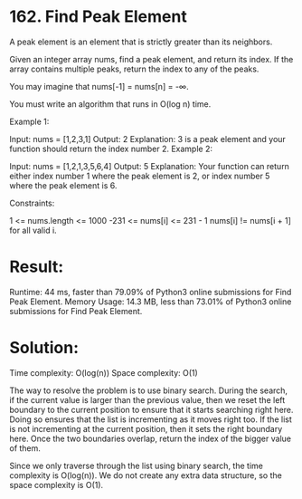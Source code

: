 # 162. Find Peak Element

A peak element is an element that is strictly greater than its neighbors.

Given an integer array nums, find a peak element, and return its index. If the array contains multiple peaks, return the index to any of the peaks.

You may imagine that nums[-1] = nums[n] = -∞.

You must write an algorithm that runs in O(log n) time.

Example 1:

Input: nums = [1,2,3,1]
Output: 2
Explanation: 3 is a peak element and your function should return the index number 2.
Example 2:

Input: nums = [1,2,1,3,5,6,4]
Output: 5
Explanation: Your function can return either index number 1 where the peak element is 2, or index number 5 where the peak element is 6.

Constraints:

1 <= nums.length <= 1000
-231 <= nums[i] <= 231 - 1
nums[i] != nums[i + 1] for all valid i.

# Result:

Runtime: 44 ms, faster than 79.09% of Python3 online submissions for Find Peak Element.
Memory Usage: 14.3 MB, less than 73.01% of Python3 online submissions for Find Peak Element.

# Solution:

Time complexity: O(log(n))
Space complexity: O(1)

The way to resolve the problem is to use binary search. During the search, if the current value is larger than the previous value, then we reset the left boundary to the current position to ensure that it starts searching right here. Doing so ensures that the list is incrementing as it moves right too. If the list is not incrementing at the current position, then it sets the right boundary here. Once the two boundaries overlap, return the index of the bigger value of them.

Since we only traverse through the list using binary search, the time complexity is O(log(n)). We do not create any extra data structure, so the space complexity is O(1).

